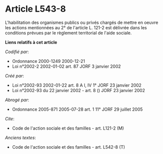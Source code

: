 # Article L543-8

L'habilitation des organismes publics ou privés chargés de mettre en oeuvre les actions mentionnées au 2° de l'article L.
121-2 est délivrée dans les conditions prévues par le règlement territorial de l'aide sociale.

**Liens relatifs à cet article**

_Codifié par_:

  - Ordonnance 2000-1249 2000-12-21
  - Loi n°2002-2 2002-01-02 art. 87 JORF 3 janvier 2002

_Créé par_:

  - Loi n°2002-93 2002-01-22 art. 8 A I, IV 1° JORF 23 janvier 2002
  - Loi n°2002-93 du 22 janvier 2002 - art. 8 () JORF 23 janvier 2002

_Abrogé par_:

  - Ordonnance 2005-871 2005-07-28 art. 1 11° JORF 29 juillet 2005

_Cite_:

  - Code de l'action sociale et des familles - art. L121-2 (M)

_Anciens textes_:

  - Code de l'action sociale et des familles - art. L542-8 (T)
